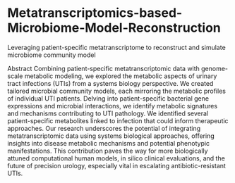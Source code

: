 # Metatranscriptomics-based-Microbiome-Model-Reconstruction
Leveraging patient-specific metatranscriptome to reconstruct and simulate microbiome community model

Abstract
Combining patient-specific metatranscriptomic data with genome-scale metabolic modeling, we explored the metabolic aspects of urinary tract infections (UTIs) from a systems biology perspective. We created tailored microbial community models, each mirroring the metabolic profiles of individual UTI patients. Delving into patient-specific bacterial gene expressions and microbial interactions, we identify metabolic signatures and mechanisms contributing to UTI pathology. We identified several patient-specific metabolites linked to infection that could inform therapeutic approaches. Our research underscores the potential of integrating metatranscriptomic data using systems biological approaches, offering insights into disease metabolic mechanisms and potential phenotypic manifestations. This contribution paves the way for more biologically attuned computational human models, in silico clinical evaluations, and the future of precision urology, especially vital in escalating antibiotic-resistant UTIs.
